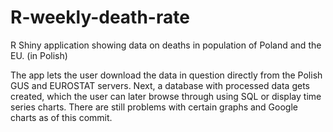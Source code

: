 # R-weekly-death-rate
R Shiny application showing data on deaths in population of Poland and the EU. (in Polish)

The app lets the user download the data in question directly from the Polish GUS and EUROSTAT servers. Next, a database with processed data gets created, which the user can later browse through using SQL or display time series charts.
There are still problems with certain graphs and Google charts as of this commit.
